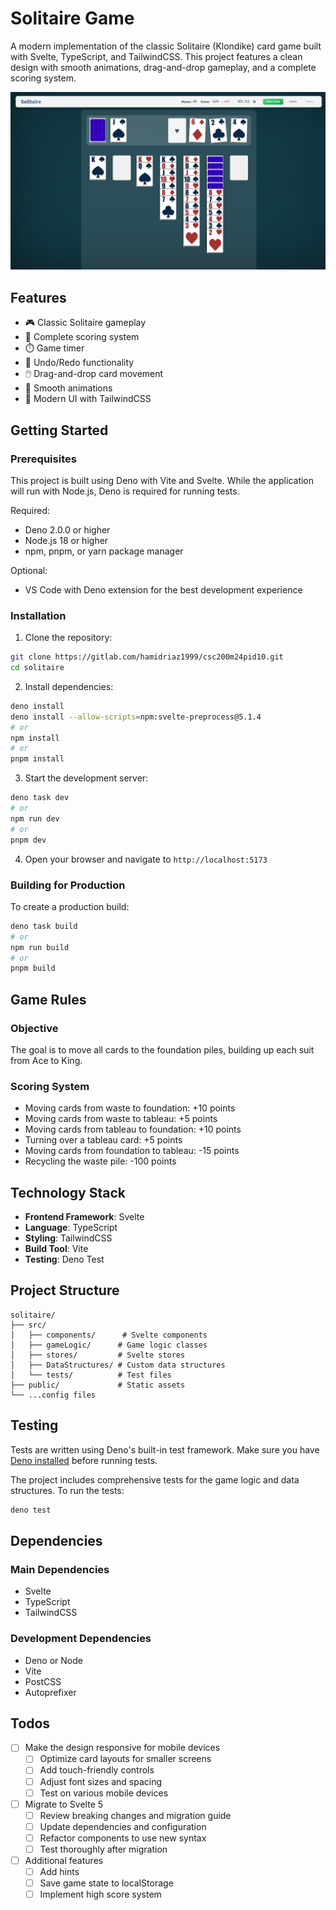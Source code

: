 # Solitaire Game

A modern implementation of the classic Solitaire (Klondike) card game built with Svelte, TypeScript, and TailwindCSS. This project features a clean design with smooth animations, drag-and-drop gameplay, and a complete scoring system.

![Solitaire Game Screenshot](screenshot.png)

## Features

- 🎮 Classic Solitaire gameplay
- 🎯 Complete scoring system
- ⏱️ Game timer
- 🔄 Undo/Redo functionality
- 🖱️ Drag-and-drop card movement
- 💫 Smooth animations
- 🎨 Modern UI with TailwindCSS

## Getting Started

### Prerequisites

This project is built using Deno with Vite and Svelte. While the application will run with Node.js, Deno is required for running tests.

Required:
- Deno 2.0.0 or higher
- Node.js 18 or higher
- npm, pnpm, or yarn package manager

Optional:
- VS Code with Deno extension for the best development experience

### Installation

1. Clone the repository:
```bash
git clone https://gitlab.com/hamidriaz1999/csc200m24pid10.git
cd solitaire
```

2. Install dependencies:
```bash
deno install
deno install --allow-scripts=npm:svelte-preprocess@5.1.4
# or
npm install
# or
pnpm install
```

3. Start the development server:
```bash
deno task dev
# or
npm run dev
# or
pnpm dev
```

4. Open your browser and navigate to `http://localhost:5173`

### Building for Production

To create a production build:

```bash
deno task build
# or
npm run build
# or
pnpm build
```

## Game Rules

### Objective
The goal is to move all cards to the foundation piles, building up each suit from Ace to King.

### Scoring System
- Moving cards from waste to foundation: +10 points
- Moving cards from waste to tableau: +5 points
- Moving cards from tableau to foundation: +10 points
- Turning over a tableau card: +5 points
- Moving cards from foundation to tableau: -15 points
- Recycling the waste pile: -100 points

## Technology Stack

- **Frontend Framework**: Svelte
- **Language**: TypeScript
- **Styling**: TailwindCSS
- **Build Tool**: Vite
- **Testing**: Deno Test

## Project Structure

```
solitaire/
├── src/
│   ├── components/      # Svelte components
│   ├── gameLogic/      # Game logic classes
│   ├── stores/         # Svelte stores
│   ├── DataStructures/ # Custom data structures
│   └── tests/          # Test files
├── public/             # Static assets
└── ...config files
```

## Testing
Tests are written using Deno's built-in test framework. Make sure you have [Deno installed](https://docs.deno.com/runtime/manual/getting_started/installation) before running tests.

The project includes comprehensive tests for the game logic and data structures. To run the tests:

```bash
deno test
```

## Dependencies

### Main Dependencies
- Svelte
- TypeScript
- TailwindCSS

### Development Dependencies
- Deno or Node
- Vite
- PostCSS
- Autoprefixer

## Todos

- [ ] Make the design responsive for mobile devices
  - [ ] Optimize card layouts for smaller screens
  - [ ] Add touch-friendly controls
  - [ ] Adjust font sizes and spacing
  - [ ] Test on various mobile devices

- [ ] Migrate to Svelte 5
  - [ ] Review breaking changes and migration guide
  - [ ] Update dependencies and configuration
  - [ ] Refactor components to use new syntax
  - [ ] Test thoroughly after migration

- [ ] Additional features
  - [ ] Add hints
  - [ ] Save game state to localStorage
  - [ ] Implement high score system